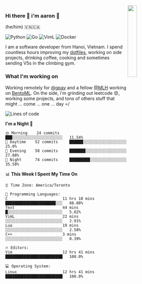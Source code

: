 <img src="https://media.giphy.com/media/l1J9LMNeWISnddECA/giphy.gif" align="right" width="24%" />

### Hi there 👋 i'm aaron :wolf:
(he/him) 🇻🇳🇨🇦

<p align="left">
    <img alt="Python" src="https://img.shields.io/badge/-Python-blue?style=flat-square&logo=python&logoColor=white" />
    <img alt="Go" src="https://img.shields.io/badge/-Golang-46a2f1?style=flat-square&logo=go&logoColor=white" />
    <img alt="VimL" src="https://img.shields.io/badge/-VimL-66d124?style=flat-square&logo=vim&logoColor=white" />
    <img alt="Docker" src="https://img.shields.io/badge/-Docker-1bd7de?style=flat-square&logo=docker&logoColor=white" />
</p>

I am a software developer from Hanoi, Vietnam. I spend countless hours improving my [dotfiles](https://github.com/aarnphm/dotfiles), working on side projects, drinking coffee, cooking and sometimes sending V5s in the climbing gym.

### What I'm working on
Working remotely for [@gpay](http://gpay.vn/en/home_en/) and a fellow [@MLH](https://github.com/MLH-Fellowship/) working on [BentoML](https://github.com/bentoml/BentoML). On the side, i'm grinding out leetcode :worried:, working some projects, and tons of others stuff that might ... come ... one ... day =/



<!--START_SECTION:waka-->
![Lines of code](https://img.shields.io/badge/From%20Hello%20World%20I%27ve%20Written-13.2%20million%20lines%20of%20code-blue)

**I'm a Night 🦉** 

```text
🌞 Morning    24 commits     ███░░░░░░░░░░░░░░░░░░░░░░   11.54% 
🌆 Daytime    52 commits     ██████░░░░░░░░░░░░░░░░░░░   25.0% 
🌃 Evening    58 commits     ███████░░░░░░░░░░░░░░░░░░   27.88% 
🌙 Night      74 commits     █████████░░░░░░░░░░░░░░░░   35.58%

```


📊 **This Week I Spent My Time On** 

```text
⌚︎ Time Zone: America/Toronto

💬 Programming Languages: 
C                        11 hrs 10 mins      ██████████████████████░░░   88.08% 
Text                     44 mins             █░░░░░░░░░░░░░░░░░░░░░░░░   5.82% 
VimL                     22 mins             ░░░░░░░░░░░░░░░░░░░░░░░░░   2.91% 
Lua                      19 mins             ░░░░░░░░░░░░░░░░░░░░░░░░░   2.58% 
C++                      3 mins              ░░░░░░░░░░░░░░░░░░░░░░░░░   0.39%

🔥 Editors: 
Vim                      12 hrs 41 mins      █████████████████████████   100.0%

💻 Operating System: 
Linux                    12 hrs 41 mins      █████████████████████████   100.0%

```


<!--END_SECTION:waka-->

<!--
**aarnphm/aarnphm** is a ✨ _special_ ✨ repository because its `README.md` (this file) appears on your GitHub profile.

Here are some ideas to get you started:

- 🔭 I’m currently working on ...
- 🌱 I’m currently learning ...
- 👯 I’m looking to collaborate on ...
- 🤔 I’m looking for help with ...
- 💬 Ask me about ...
- 📫 How to reach me: ...
- 😄 Pronouns: ...
- ⚡ Fun fact: ...
-->
